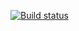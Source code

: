 [![Build status](https://ci.appveyor.com/api/projects/status/gt0slrjwig13guw8?svg=true)](https://ci.appveyor.com/project/AsotikovAnton/ajs-homework-4-1)